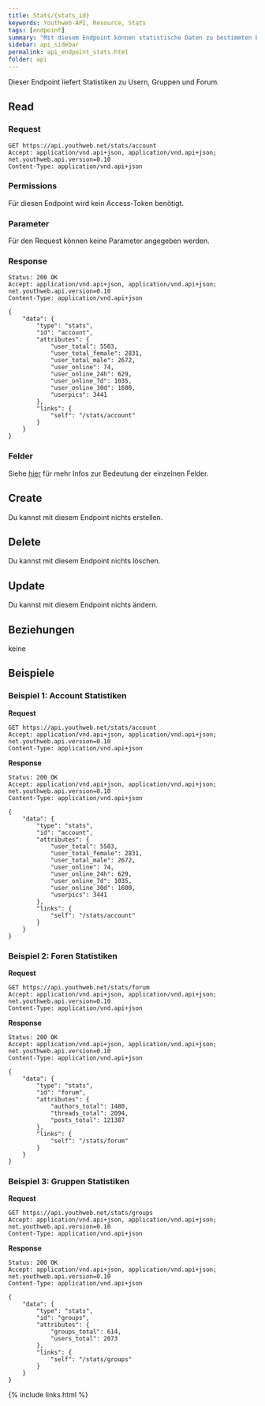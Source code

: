 ```yaml
---
title: Stats/{stats_id}
keywords: Youthweb-API, Resource, Stats
tags: [endpoint]
summary: "Mit diesem Endpoint können statistische Daten zu bestimmten Bereichen ermittelt werden."
sidebar: api_sidebar
permalink: api_endpoint_stats.html
folder: api
---
```


Dieser Endpoint liefert Statistiken zu Usern, Gruppen und Forum.

## Read

### Request

```
GET https://api.youthweb.net/stats/account
Accept: application/vnd.api+json, application/vnd.api+json; net.youthweb.api.version=0.10
Content-Type: application/vnd.api+json
```

### Permissions

Für diesen Endpoint wird kein Access-Token benötigt.

### Parameter

Für den Request können keine Parameter angegeben werden.

### Response

```
Status: 200 OK
Accept: application/vnd.api+json, application/vnd.api+json; net.youthweb.api.version=0.10
Content-Type: application/vnd.api+json

{
    "data": {
        "type": "stats",
        "id": "account",
        "attributes": {
            "user_total": 5503,
            "user_total_female": 2831,
            "user_total_male": 2672,
            "user_online": 74,
            "user_online_24h": 629,
            "user_online_7d": 1035,
            "user_online_30d": 1600,
            "userpics": 3441
        },
        "links": {
            "self": "/stats/account"
        }
    }
}
```

### Felder

Siehe [hier](http://docs.youthweb.apiary.io/#reference/stats) für mehr Infos zur Bedeutung der einzelnen Felder.

## Create

Du kannst mit diesem Endpoint nichts erstellen.

## Delete

Du kannst mit diesem Endpoint nichts löschen.

## Update

Du kannst mit diesem Endpoint nichts ändern.

## Beziehungen

keine

## Beispiele

### Beispiel 1: Account Statistiken

**Request**

```
GET https://api.youthweb.net/stats/account
Accept: application/vnd.api+json, application/vnd.api+json; net.youthweb.api.version=0.10
Content-Type: application/vnd.api+json
```

**Response**

```
Status: 200 OK
Accept: application/vnd.api+json, application/vnd.api+json; net.youthweb.api.version=0.10
Content-Type: application/vnd.api+json

{
    "data": {
        "type": "stats",
        "id": "account",
        "attributes": {
            "user_total": 5503,
            "user_total_female": 2831,
            "user_total_male": 2672,
            "user_online": 74,
            "user_online_24h": 629,
            "user_online_7d": 1035,
            "user_online_30d": 1600,
            "userpics": 3441
        },
        "links": {
            "self": "/stats/account"
        }
    }
}
```

### Beispiel 2: Foren Statistiken

**Request**

```
GET https://api.youthweb.net/stats/forum
Accept: application/vnd.api+json, application/vnd.api+json; net.youthweb.api.version=0.10
Content-Type: application/vnd.api+json
```

**Response**

```
Status: 200 OK
Accept: application/vnd.api+json, application/vnd.api+json; net.youthweb.api.version=0.10
Content-Type: application/vnd.api+json

{
    "data": {
        "type": "stats",
        "id": "forum",
        "attributes": {
            "authors_total": 1480,
            "threads_total": 2094,
            "posts_total": 121387
        },
        "links": {
            "self": "/stats/forum"
        }
    }
}
```

### Beispiel 3: Gruppen Statistiken

**Request**

```
GET https://api.youthweb.net/stats/groups
Accept: application/vnd.api+json, application/vnd.api+json; net.youthweb.api.version=0.10
Content-Type: application/vnd.api+json
```

**Response**

```
Status: 200 OK
Accept: application/vnd.api+json, application/vnd.api+json; net.youthweb.api.version=0.10
Content-Type: application/vnd.api+json

{
    "data": {
        "type": "stats",
        "id": "groups",
        "attributes": {
            "groups_total": 614,
            "users_total": 2073
        },
        "links": {
            "self": "/stats/groups"
        }
    }
}
```

{% include links.html %}
